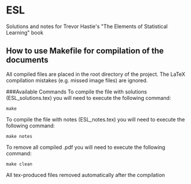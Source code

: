 # ESL
Solutions and notes for Trevor Hastie's "The Elements of Statistical Learning" 
book

## How to use Makefile for compilation of the documents
All compiled files are placed in the root directory of the project. 
The LaTeX compilation mistakes (e.g. missed image files) are ignored.

###Available Commands
To compile the file with solutions (ESL_solutions.tex) you will need to execute 
the following command:
```
make
```

To compile the file with notes (ESL_notes.tex) you will need to execute the 
following command:
```
make notes
```

To remove all compiled .pdf you will need to execute the following command:
```
make clean
```

All tex-produced files removed automatically after the compilation
